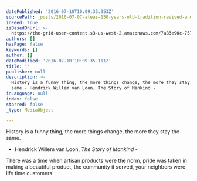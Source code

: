 ```yaml
---
datePublished: '2016-07-10T10:09:35.953Z'
sourcePath: _posts/2016-07-07-ateas-150-years-old-tradition-revived-and-refined.md
inFeed: true
isBasedOnUrl: >-
  https://the-grid-user-content.s3-us-west-2.amazonaws.com/7a83e90c-757a-4818-88d7-18dbfff57548.jpg
authors: []
hasPage: false
keywords: []
author: []
dateModified: '2016-07-10T10:09:35.111Z'
title: ''
publisher: null
description: >-
  History is a funny thing, the more things change, the more they stay the
  same.- Hendrick Willem van Loon, The Story of Mankind -
inLanguage: null
inNav: false
starred: false
_type: MediaObject

---
```

History is a funny thing, the more things change, the more they stay the same.  
- Hendrick Willem van Loon, _The Story of Mankind_ -

There was a time when artisan products were the norm, pride was taken in making a beautiful product, the community it served, your neighbors were life time customers.